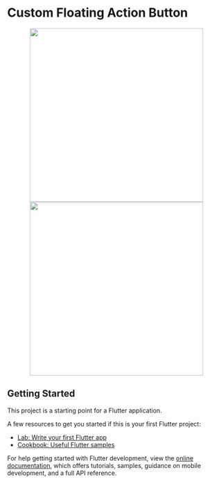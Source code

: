# Custom Floating Action Button
<p align="center">
  <img src="https://github.com/mroncatto/custom-floating-action-button/assets/31529014/3f74ea86-e827-481e-92d6-df568d089ea3" width="400" />
  <img src="https://github.com/mroncatto/custom-floating-action-button/assets/31529014/581ede7a-01c7-4c8c-a2d0-bf3b25d58e57" width="400" />
</p>

  
## Getting Started

This project is a starting point for a Flutter application.

A few resources to get you started if this is your first Flutter project:

- [Lab: Write your first Flutter app](https://docs.flutter.dev/get-started/codelab)
- [Cookbook: Useful Flutter samples](https://docs.flutter.dev/cookbook)

For help getting started with Flutter development, view the
[online documentation](https://docs.flutter.dev/), which offers tutorials,
samples, guidance on mobile development, and a full API reference.
